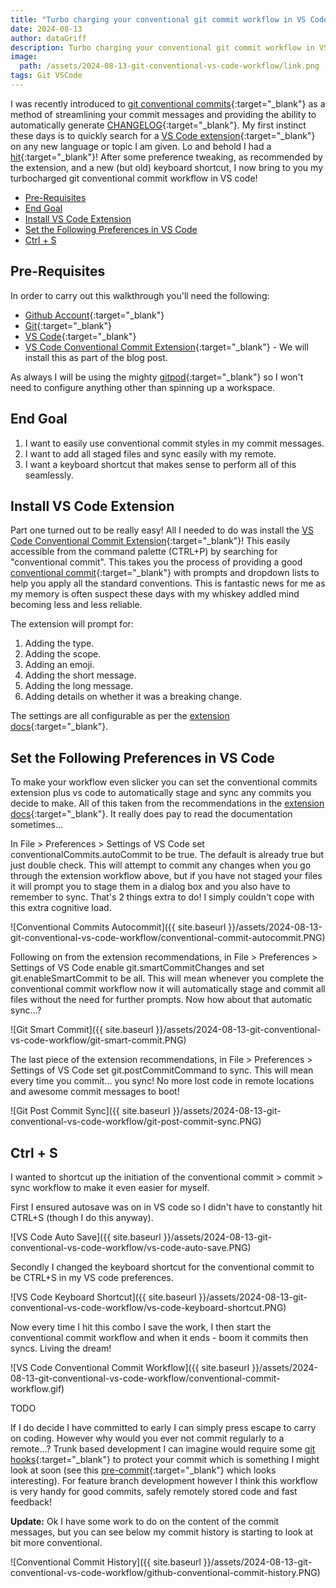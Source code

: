```yaml
---
title: "Turbo charging your conventional git commit workflow in VS Code"
date: 2024-08-13
author: dataGriff
description: Turbo charging your conventional git commit workflow in VS Code
image:
  path: /assets/2024-08-13-git-conventional-vs-code-workflow/link.png
tags: Git VSCode
---
```


I was recently introduced to [git conventional commits](https://www.conventionalcommits.org/en/v1.0.0/){:target="\_blank"} as a method of streamlining your commit messages and providing the ability to automatically generate [CHANGELOG](https://github.com/marketplace/actions/generate-changelog-based-on-conventional-commits){:target="\_blank"}. My first instinct these days is to quickly search for a [VS Code extension](https://marketplace.visualstudio.com/vscode){:target="\_blank"} on any new language or topic I am given. Lo and behold I had a [hit](https://marketplace.visualstudio.com/items?itemName=vivaxy.vscode-conventional-commits){:target="\_blank"}! After some preference tweaking, as recommended by the extension, and a new (but old) keyboard shortcut, I now bring to you my turbocharged git conventional commit workflow in VS code!   

- [Pre-Requisites](#pre-requisites)
- [End Goal](#end-goal)
- [Install VS Code Extension](#install-vs-code-extension)
- [Set the Following Preferences in VS Code](#set-the-following-preferences-in-vs-code)
- [Ctrl + S](#ctrl--s)

## Pre-Requisites

In order to carry out this walkthrough you'll need the following:

- [Github Account](https://github.com/){:target="\_blank"}
- [Git](https://git-scm.com/downloads){:target="\_blank"}
- [VS Code](https://code.visualstudio.com/download){:target="\_blank"}
- [VS Code Conventional Commit Extension](https://code.visualstudio.com/download){:target="\_blank"} - We will install this as part of the blog post.

As always I will be using the mighty [gitpod](https://gitpod.io){:target="\_blank"} so I won't need to configure anything other than spinning up a workspace.

## End Goal

1. I want to easily use conventional commit styles in my commit messages.
1. I want to add all staged files and sync easily with my remote.
1. I want a keyboard shortcut that makes sense to perform all of this seamlessly.

## Install VS Code Extension

Part one turned out to be really easy! All I needed to do was install the [VS Code Conventional Commit Extension](https://code.visualstudio.com/download){:target="\_blank"}! This easily accessible from the command palette (CTRL+P) by searching for "conventional commit". This takes you the process of providing a good [conventional commit](https://www.conventionalcommits.org/en/v1.0.0/){:target="\_blank"} with prompts and dropdown lists to help you apply all the standard conventions. This is fantastic news for me as my memory is often suspect these days with my whiskey addled mind becoming less and less reliable.

The extension will prompt for:

1. Adding the type.
2. Adding the scope.
3. Adding an emoji.
4. Adding the short message.
5. Adding the long message.
6. Adding details on whether it was a breaking change.

The settings are all configurable as per the [extension docs](https://code.visualstudio.com/download){:target="\_blank"}.

## Set the Following Preferences in VS Code

To make your workflow even slicker you can set the conventional commits extension plus vs code to automatically stage and sync any commits you decide to make. All of this taken from the recommendations in the [extension docs](https://code.visualstudio.com/download){:target="\_blank"}. It really does pay to read the documentation sometimes...

In File > Preferences > Settings of VS Code set conventionalCommits.autoCommit to be true. The default is already true but just double check. This will attempt to commit any changes when you go through the extension workflow above, but if you have not staged your files it will prompt you to stage them in a dialog box and you also have to remember to sync. That's 2 things extra to do! I simply couldn't cope with this extra cognitive load.

![Conventional Commits Autocommit]({{ site.baseurl }}/assets/2024-08-13-git-conventional-vs-code-workflow/conventional-commit-autocommit.PNG)

Following on from the extension recommendations, in File > Preferences > Settings of VS Code enable git.smartCommitChanges and set git.enableSmartCommit to be all. This will mean whenever you complete the conventional commit workflow now it will automatically stage and commit all files without the need for further prompts. Now how about that automatic sync...?

![Git Smart Commit]({{ site.baseurl }}/assets/2024-08-13-git-conventional-vs-code-workflow/git-smart-commit.PNG)

The last piece of the extension recommendations, in File > Preferences > Settings of VS Code set git.postCommitCommand to sync. This will mean every time you commit... you sync! No more lost code in remote locations and awesome commit messages to boot!

![Git Post Commit Sync]({{ site.baseurl }}/assets/2024-08-13-git-conventional-vs-code-workflow/git-post-commit-sync.PNG)

## Ctrl + S

I wanted to shortcut up the initiation of the conventional commit > commit > sync workflow to make it even easier for myself.

First I ensured autosave was on in VS code so I didn't have to constantly hit CTRL+S (though I do this anyway).

![VS Code Auto Save]({{ site.baseurl }}/assets/2024-08-13-git-conventional-vs-code-workflow/vs-code-auto-save.PNG)

Secondly I changed the keyboard shortcut for the conventional commit to be CTRL+S in my VS code preferences.

![VS Code Keyboard Shortcut]({{ site.baseurl }}/assets/2024-08-13-git-conventional-vs-code-workflow/vs-code-keyboard-shortcut.PNG)

Now every time I hit this combo I save the work, I then start the conventional commit workflow and when it ends - boom it commits then syncs. Living the dream!

![VS Code Conventional Commit Workflow]({{ site.baseurl }}/assets/2024-08-13-git-conventional-vs-code-workflow/conventional-commit-workflow.gif)

TODO

If I do decide I have committed to early I can simply press escape to carry on coding. However why would you ever not commit regularly to a remote...? Trunk based development I can imagine would require some [git hooks](https://git-scm.com/book/en/v2/Customizing-Git-Git-Hooks){:target="\_blank"} to protect your commit which is something I might look at soon (see this [pre-commit](https://pre-commit.com/){:target="\_blank"} which looks interesting). For feature branch development however I think this workflow is very handy for good commits, safely remotely stored code and fast feedback!

**Update:** Ok I have some work to do on the content of the commit messages, but you can see below my commit history is starting to look at bit more conventional.

![Conventional Commit History]({{ site.baseurl }}/assets/2024-08-13-git-conventional-vs-code-workflow/github-conventional-commit-history.PNG)

